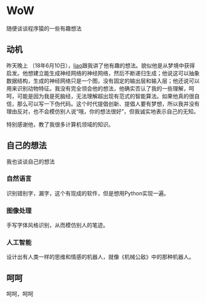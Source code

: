 # WoW
随便谈谈程序猿的一些有趣想法

## 动机
昨天晚上 （18年6月10日），[liao](https://github.com/liaoyinan)跟我讲了他有趣的想法。貌似他是从梦境中获得启发。他想建立能生成神经网络的神经网络，然后不断递归生成；他说这可以抽象数据结构，生成的神经网络只是一个图，没有固定的输出层和输入层；他还说可以用来识别动物特征。我没有完全领会他的想法，他确实否认了我的一些理解，呵呵，可能是因为我是死脑经，无法理解超出现有范式的智能算法。如果他真的很自信，那么可以写一下伪代码。这个时代提倡创新、提倡人要有梦想，所以我并没有理由反对，也不会模仿别人说“哦，你的想法很好”，但我诚实地表示自己的无知。

特别感谢他，教了我很多计算机领域的知识。

## 自己的想法

我也谈谈自己的想法

### 自然语言

识别错别字，漏字，这个有现成的软件，但是想用Python实现一遍。


### 图像处理
手写字体风格识别，从而模仿别人的笔迹。


### 人工智能

设计出有人类一样的思维和情感的机器人，就像《机械公敌》中的那种机器人。


## 呵呵
呵呵，呵呵
